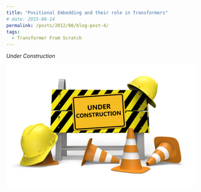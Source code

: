 ```yaml
---
title: "Positional Embedding and their role in Transformers" 
# date: 2015-08-14
permalink: /posts/2012/08/blog-post-4/
tags:
  - Transformer From Scratch
---
```


*Under Construction*


![Under Construction](figures/underconstruction.png)
<!-- This is a sample blog post. Lorem ipsum I can't remember the rest of lorem ipsum and don't have an internet connection right now. Testing testing testing this blog post. Blog posts are cool.

Headings are cool
======

You can have many headings
======

Aren't headings cool?
------ -->